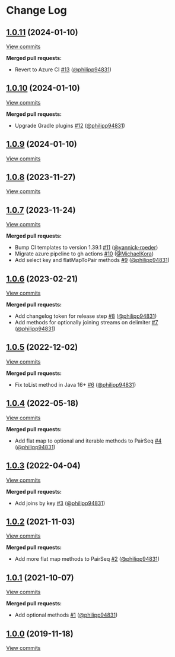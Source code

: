 # Change Log

## [1.0.11](https://github.com/bakdata/seq2/tree/1.0.11) (2024-01-10)
[View commits](https://github.com/bakdata/seq2/compare/1.0.10...1.0.11)

**Merged pull requests:**

- Revert to Azure CI [\#13](https://github.com/bakdata/seq2/pull/13) ([@philipp94831](https://github.com/philipp94831))

## [1.0.10](https://github.com/bakdata/seq2/tree/1.0.10) (2024-01-10)
[View commits](https://github.com/bakdata/seq2/compare/1.0.9...1.0.10)

**Merged pull requests:**

- Upgrade Gradle plugins [\#12](https://github.com/bakdata/seq2/pull/12) ([@philipp94831](https://github.com/philipp94831))

## [1.0.9](https://github.com/bakdata/seq2/tree/1.0.9) (2024-01-10)
[View commits](https://github.com/bakdata/seq2/compare/1.0.8...1.0.9)


## [1.0.8](https://github.com/bakdata/seq2/tree/1.0.8) (2023-11-27)
[View commits](https://github.com/bakdata/seq2/compare/1.0.7...1.0.8)


## [1.0.7](https://github.com/bakdata/seq2/tree/1.0.7) (2023-11-24)
[View commits](https://github.com/bakdata/seq2/compare/1.0.6...1.0.7)

**Merged pull requests:**

- Bump CI templates to version 1.39.1 [\#11](https://github.com/bakdata/seq2/pull/11) ([@yannick-roeder](https://github.com/yannick-roeder))
- Migrate azure pipeline to gh actions [\#10](https://github.com/bakdata/seq2/pull/10) ([@MichaelKora](https://github.com/MichaelKora))
- Add select key and flatMapToPair methods [\#9](https://github.com/bakdata/seq2/pull/9) ([@philipp94831](https://github.com/philipp94831))

## [1.0.6](https://github.com/bakdata/seq2/tree/1.0.6) (2023-02-21)
[View commits](https://github.com/bakdata/seq2/compare/1.0.5...1.0.6)

**Merged pull requests:**

- Add changelog token for release step [\#8](https://github.com/bakdata/seq2/pull/8) ([@philipp94831](https://github.com/philipp94831))
- Add methods for optionally joining streams on delimiter [\#7](https://github.com/bakdata/seq2/pull/7) ([@philipp94831](https://github.com/philipp94831))

## [1.0.5](https://github.com/bakdata/seq2/tree/1.0.5) (2022-12-02)
[View commits](https://github.com/bakdata/seq2/compare/1.0.4...1.0.5)

**Merged pull requests:**

- Fix toList method in Java 16\+ [\#6](https://github.com/bakdata/seq2/pull/6) ([@philipp94831](https://github.com/philipp94831))

## [1.0.4](https://github.com/bakdata/seq2/tree/1.0.4) (2022-05-18)
[View commits](https://github.com/bakdata/seq2/compare/1.0.3...1.0.4)

**Merged pull requests:**

- Add flat map to optional and iterable methods to PairSeq [\#4](https://github.com/bakdata/seq2/pull/4) ([@philipp94831](https://github.com/philipp94831))

## [1.0.3](https://github.com/bakdata/seq2/tree/1.0.3) (2022-04-04)
[View commits](https://github.com/bakdata/seq2/compare/1.0.2...1.0.3)

**Merged pull requests:**

- Add joins by key [\#3](https://github.com/bakdata/seq2/pull/3) ([@philipp94831](https://github.com/philipp94831))

## [1.0.2](https://github.com/bakdata/seq2/tree/1.0.2) (2021-11-03)
[View commits](https://github.com/bakdata/seq2/compare/1.0.1...1.0.2)

**Merged pull requests:**

- Add more flat map methods to PairSeq [\#2](https://github.com/bakdata/seq2/pull/2) ([@philipp94831](https://github.com/philipp94831))

## [1.0.1](https://github.com/bakdata/seq2/tree/1.0.1) (2021-10-07)
[View commits](https://github.com/bakdata/seq2/compare/1.0.0...1.0.1)

**Merged pull requests:**

- Add optional methods [\#1](https://github.com/bakdata/seq2/pull/1) ([@philipp94831](https://github.com/philipp94831))

## [1.0.0](https://github.com/bakdata/seq2/tree/1.0.0) (2019-11-18)
[View commits](https://github.com/bakdata/seq2/compare/9f5bac82e2e59c3209fcd8130f6a4b719bb4d362...1.0.0)

